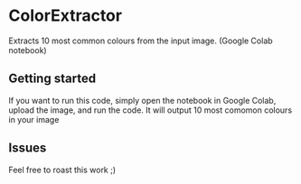 # ColorExtractor
Extracts 10 most common colours from the input image. (Google Colab notebook)

## Getting started
If you want to run this code, simply open the notebook in Google Colab, upload the image, and run the code.
It will output 10 most comomon colours in your image

## Issues
Feel free to roast this work ;)
